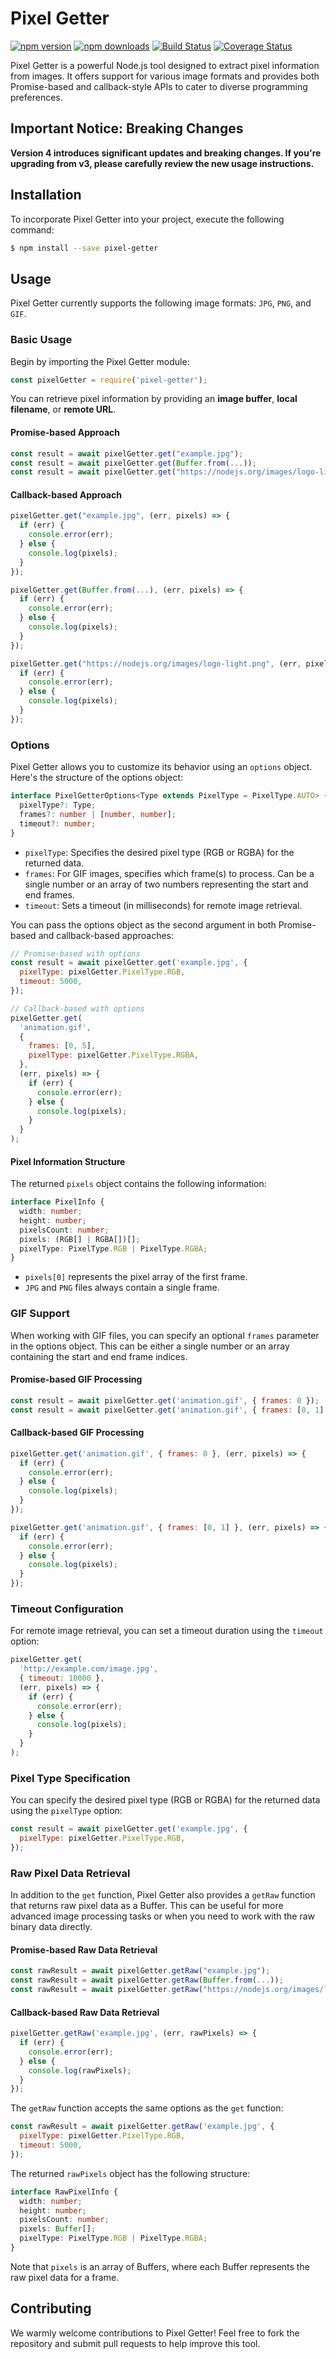 # Pixel Getter

[![npm version](https://img.shields.io/npm/v/pixel-getter.svg)](https://npmjs.org/pixel-getter)
[![npm downloads](https://img.shields.io/npm/dm/pixel-getter.svg)](https://npmjs.org/pixel-getter)
[![Build Status](https://github.com/XadillaX/pixel-getter/workflows/Node.js%20CI/badge.svg)](https://github.com/XadillaX/pixel-getter/actions)
[![Coverage Status](https://img.shields.io/coveralls/XadillaX/pixel-getter/master.svg)](https://coveralls.io/github/XadillaX/pixel-getter?branch=master)

Pixel Getter is a powerful Node.js tool designed to extract pixel information from images. It offers support for various image formats and provides both Promise-based and callback-style APIs to cater to diverse programming preferences.

## Important Notice: Breaking Changes

**Version 4 introduces significant updates and breaking changes. If you're upgrading from v3, please carefully review the new usage instructions.**

## Installation

To incorporate Pixel Getter into your project, execute the following command:

```sh
$ npm install --save pixel-getter
```

## Usage

Pixel Getter currently supports the following image formats: `JPG`, `PNG`, and `GIF`.

### Basic Usage

Begin by importing the Pixel Getter module:

```js
const pixelGetter = require('pixel-getter');
```

You can retrieve pixel information by providing an **image buffer**, **local filename**, or **remote URL**.

#### Promise-based Approach

```js
const result = await pixelGetter.get("example.jpg");
const result = await pixelGetter.get(Buffer.from(...));
const result = await pixelGetter.get("https://nodejs.org/images/logo-light.png");
```

#### Callback-based Approach

```js
pixelGetter.get("example.jpg", (err, pixels) => {
  if (err) {
    console.error(err);
  } else {
    console.log(pixels);
  }
});

pixelGetter.get(Buffer.from(...), (err, pixels) => {
  if (err) {
    console.error(err);
  } else {
    console.log(pixels);
  }
});

pixelGetter.get("https://nodejs.org/images/logo-light.png", (err, pixels) => {
  if (err) {
    console.error(err);
  } else {
    console.log(pixels);
  }
});
```

### Options

Pixel Getter allows you to customize its behavior using an `options` object. Here's the structure of the options object:

```typescript
interface PixelGetterOptions<Type extends PixelType = PixelType.AUTO> {
  pixelType?: Type;
  frames?: number | [number, number];
  timeout?: number;
}
```

- `pixelType`: Specifies the desired pixel type (RGB or RGBA) for the returned data.
- `frames`: For GIF images, specifies which frame(s) to process. Can be a single number or an array of two numbers representing the start and end frames.
- `timeout`: Sets a timeout (in milliseconds) for remote image retrieval.

You can pass the options object as the second argument in both Promise-based and callback-based approaches:

```js
// Promise-based with options
const result = await pixelGetter.get('example.jpg', {
  pixelType: pixelGetter.PixelType.RGB,
  timeout: 5000,
});

// Callback-based with options
pixelGetter.get(
  'animation.gif',
  {
    frames: [0, 5],
    pixelType: pixelGetter.PixelType.RGBA,
  },
  (err, pixels) => {
    if (err) {
      console.error(err);
    } else {
      console.log(pixels);
    }
  }
);
```

#### Pixel Information Structure

The returned `pixels` object contains the following information:

```typescript
interface PixelInfo {
  width: number;
  height: number;
  pixelsCount: number;
  pixels: (RGB[] | RGBA[])[];
  pixelType: PixelType.RGB | PixelType.RGBA;
}
```

- `pixels[0]` represents the pixel array of the first frame.
- `JPG` and `PNG` files always contain a single frame.

### GIF Support

When working with GIF files, you can specify an optional `frames` parameter in the options object. This can be either a single number or an array containing the start and end frame indices.

#### Promise-based GIF Processing

```js
const result = await pixelGetter.get('animation.gif', { frames: 0 });
const result = await pixelGetter.get('animation.gif', { frames: [0, 1] });
```

#### Callback-based GIF Processing

```js
pixelGetter.get('animation.gif', { frames: 0 }, (err, pixels) => {
  if (err) {
    console.error(err);
  } else {
    console.log(pixels);
  }
});

pixelGetter.get('animation.gif', { frames: [0, 1] }, (err, pixels) => {
  if (err) {
    console.error(err);
  } else {
    console.log(pixels);
  }
});
```

### Timeout Configuration

For remote image retrieval, you can set a timeout duration using the `timeout` option:

```js
pixelGetter.get(
  'http://example.com/image.jpg',
  { timeout: 10000 },
  (err, pixels) => {
    if (err) {
      console.error(err);
    } else {
      console.log(pixels);
    }
  }
);
```

### Pixel Type Specification

You can specify the desired pixel type (RGB or RGBA) for the returned data using the `pixelType` option:

```js
const result = await pixelGetter.get('example.jpg', {
  pixelType: pixelGetter.PixelType.RGB,
});
```

### Raw Pixel Data Retrieval

In addition to the `get` function, Pixel Getter also provides a `getRaw` function that returns raw pixel data as a Buffer. This can be useful for more advanced image processing tasks or when you need to work with the raw binary data directly.

#### Promise-based Raw Data Retrieval

```js
const rawResult = await pixelGetter.getRaw("example.jpg");
const rawResult = await pixelGetter.getRaw(Buffer.from(...));
const rawResult = await pixelGetter.getRaw("https://nodejs.org/images/logo-light.png");
```

#### Callback-based Raw Data Retrieval

```js
pixelGetter.getRaw('example.jpg', (err, rawPixels) => {
  if (err) {
    console.error(err);
  } else {
    console.log(rawPixels);
  }
});
```

The `getRaw` function accepts the same options as the `get` function:

```js
const rawResult = await pixelGetter.getRaw('example.jpg', {
  pixelType: pixelGetter.PixelType.RGB,
  timeout: 5000,
});
```

The returned `rawPixels` object has the following structure:

```typescript
interface RawPixelInfo {
  width: number;
  height: number;
  pixelsCount: number;
  pixels: Buffer[];
  pixelType: PixelType.RGB | PixelType.RGBA;
}
```

Note that `pixels` is an array of Buffers, where each Buffer represents the raw pixel data for a frame.

## Contributing

We warmly welcome contributions to Pixel Getter! Feel free to fork the repository and submit pull requests to help improve this tool.

